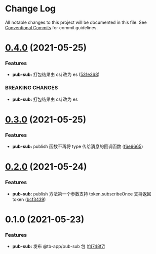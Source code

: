 # Change Log

All notable changes to this project will be documented in this file.
See [Conventional Commits](https://conventionalcommits.org) for commit guidelines.

# [0.4.0](https://github.com/noshower/tb-app/compare/@tb-app/pub-sub@0.3.0...@tb-app/pub-sub@0.4.0) (2021-05-25)

### Features

- **pub-sub:** 打包结果由 csj 改为 es ([531e368](https://github.com/noshower/tb-app/commit/531e3684119f75a5b7abdff4fefd05ee5b1099df))

### BREAKING CHANGES

- **pub-sub:** 打包结果由 csj 改为 es

# [0.3.0](https://github.com/noshower/tb-app/compare/@tb-app/pub-sub@0.2.0...@tb-app/pub-sub@0.3.0) (2021-05-25)

### Features

- **pub-sub:** publish 函数不再将 type 传给消息的回调函数 ([f6e9665](https://github.com/noshower/tb-app/commit/f6e96651830f7ff106362bca4992eb97a8034ef7))

# [0.2.0](https://github.com/noshower/tb-app/compare/@tb-app/pub-sub@0.1.0...@tb-app/pub-sub@0.2.0) (2021-05-24)

### Features

- **pub-sub:** publish 方法第一个参数支持 token,subscribeOnce 支持返回 token ([bcf3439](https://github.com/noshower/tb-app/commit/bcf34395c0170a610a088a8a44949afe4de35fab))

# 0.1.0 (2021-05-23)

### Features

- **pub-sub:** 发布 @tb-app/pub-sub 包 ([f4748f7](https://github.com/noshower/tb-app/commit/f4748f73af6bab3fe3043a3dd46a80f8169bf9d0))
